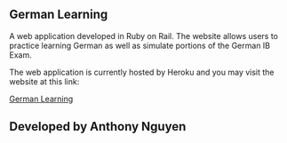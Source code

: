 ## German Learning
A web application developed in Ruby on Rail. The website allows users to practice learning German as well as simulate portions of the German IB Exam. 

The web application is currently hosted by Heroku and you may visit the website at this link:

[German Learning](https://morning-everglades-67680.herokuapp.com)

## Developed by Anthony Nguyen
